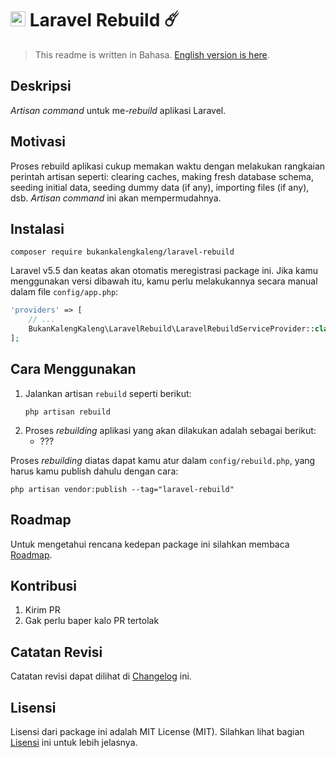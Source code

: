 # <img src="https://seeklogo.com/images/L/laravel-logo-9B01588B1F-seeklogo.com.png" width="24px"> Laravel Rebuild ☄️

> This readme is written in Bahasa. [English version is here](https://github.com/bukankalengkaleng/laravel-rebuild/blob/master/README.EN.md).

## Deskripsi

*Artisan command* untuk me-*rebuild* aplikasi Laravel.

## Motivasi

Proses rebuild aplikasi cukup memakan waktu dengan melakukan rangkaian perintah artisan seperti: clearing caches, making fresh database schema, seeding initial data, seeding dummy data (if any), importing files (if any), dsb. *Artisan command* ini akan mempermudahnya.

## Instalasi

```
composer require bukankalengkaleng/laravel-rebuild
```

Laravel v5.5 dan keatas akan otomatis meregistrasi package ini. Jika kamu menggunakan versi dibawah itu, kamu perlu melakukannya secara manual dalam file `config/app.php`:

```php
'providers' => [
    // ...
    BukanKalengKaleng\LaravelRebuild\LaravelRebuildServiceProvider::class,
];
```

## Cara Menggunakan

1. Jalankan artisan `rebuild` seperti berikut:
    ```
    php artisan rebuild
    ```
1. Proses *rebuilding* aplikasi yang akan dilakukan adalah sebagai berikut:
    - ???

Proses *rebuilding* diatas dapat kamu atur dalam `config/rebuild.php`, yang harus kamu publish dahulu dengan cara:

```
php artisan vendor:publish --tag="laravel-rebuild"
```

## Roadmap

Untuk mengetahui rencana kedepan package ini silahkan membaca [Roadmap](https://github.com/bukankalengkaleng/laravel-rebuild/blob/master/ROADMAP.md).

## Kontribusi

1. Kirim PR
1. Gak perlu baper kalo PR tertolak

## Catatan Revisi

Catatan revisi dapat dilihat di [Changelog](https://github.com/bukankalengkaleng/laravel-rebuild/blob/master/CHANGELOG.md) ini.

## Lisensi

Lisensi dari package ini adalah MIT License (MIT). Silahkan lihat bagian [Lisensi](https://github.com/bukankalengkaleng/laravel-rebuild/blob/master/LICENSE.md) ini untuk lebih jelasnya.
